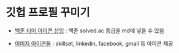# 깃헙 프로필 꾸미기     

- [백준 티어 아이콘 삽입](https://github.com/mazassumnida/mazassumnida#gold--2) : 백준 solved.ac 등급을 md에 넣을 수 있음     

- [이미지 아이콘들](https://github.com/alexandresanlim/Badges4-README.md-Profile) : skillset, linkedin, facebook, gmail 등 아이콘 제공           
